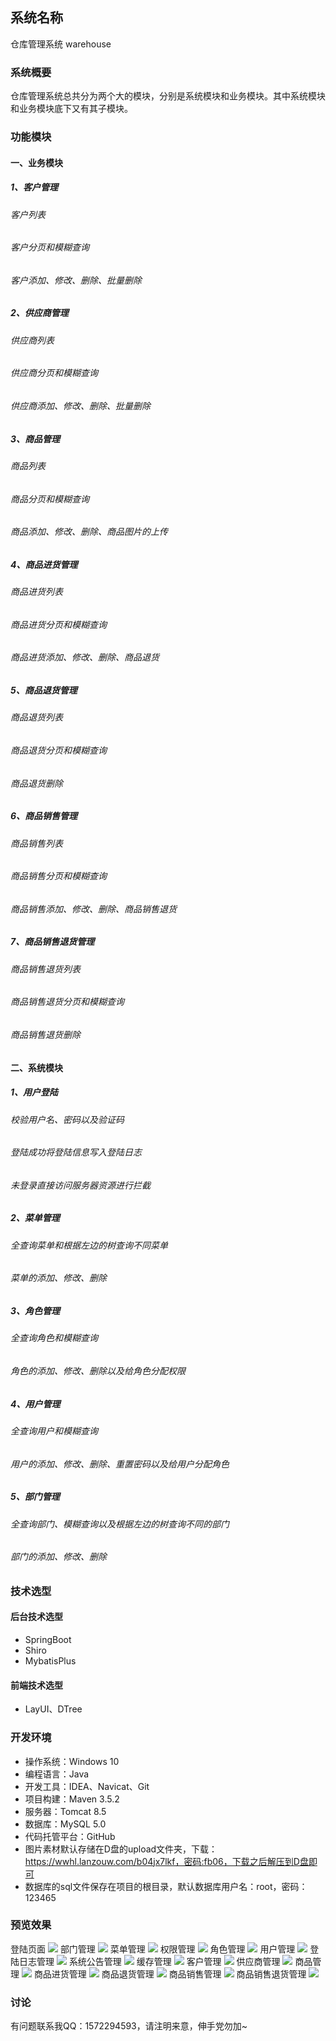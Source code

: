 ## 系统名称 
仓库管理系统 warehouse 
### 系统概要
仓库管理系统总共分为两个大的模块，分别是系统模块和业务模块。其中系统模块和业务模块底下又有其子模块。
### 功能模块
#### 一、业务模块
##### 1、客户管理
###### 客户列表
###### 客户分页和模糊查询
###### 客户添加、修改、删除、批量删除
##### 2、供应商管理
###### 供应商列表
###### 供应商分页和模糊查询
###### 供应商添加、修改、删除、批量删除
##### 3、商品管理
###### 商品列表
###### 商品分页和模糊查询
###### 商品添加、修改、删除、商品图片的上传
##### 4、商品进货管理
###### 商品进货列表
###### 商品进货分页和模糊查询
###### 商品进货添加、修改、删除、商品退货
##### 5、商品退货管理
###### 商品退货列表
###### 商品退货分页和模糊查询
###### 商品退货删除
##### 6、商品销售管理
###### 商品销售列表
###### 商品销售分页和模糊查询
###### 商品销售添加、修改、删除、商品销售退货
##### 7、商品销售退货管理
###### 商品销售退货列表
###### 商品销售退货分页和模糊查询
###### 商品销售退货删除
#### 二、系统模块
##### 1、用户登陆
###### 校验用户名、密码以及验证码
###### 登陆成功将登陆信息写入登陆日志
###### 未登录直接访问服务器资源进行拦截
##### 2、菜单管理
###### 全查询菜单和根据左边的树查询不同菜单
###### 菜单的添加、修改、删除
##### 3、角色管理
###### 全查询角色和模糊查询
###### 角色的添加、修改、删除以及给角色分配权限
##### 4、用户管理
###### 全查询用户和模糊查询
###### 用户的添加、修改、删除、重置密码以及给用户分配角色
##### 5、部门管理
###### 全查询部门、模糊查询以及根据左边的树查询不同的部门
###### 部门的添加、修改、删除

### 技术选型
#### 后台技术选型
* SpringBoot
* Shiro
* MybatisPlus
#### 前端技术选型
* LayUI、DTree

### 开发环境
* 操作系统：Windows 10
* 编程语言：Java
* 开发工具：IDEA、Navicat、Git
* 项目构建：Maven 3.5.2
* 服务器：Tomcat 8.5
* 数据库：MySQL 5.0
* 代码托管平台：GitHub
* 图片素材默认存储在D盘的upload文件夹，下载：https://wwhl.lanzouw.com/b04jx7lkf，密码:fb06，下载之后解压到D盘即可
* 数据库的sql文件保存在项目的根目录，默认数据库用户名：root，密码：123465
### 预览效果
登陆页面
![](https://github.com/Qinchuan008/warehouse-master/blob/master/src/main/resources/static/images/login.png)
部门管理
![](https://github.com/Qinchuan008/warehouse-master/blob/master/src/main/resources/static/images/dept.png)
菜单管理
![](https://github.com/Qinchuan008/warehouse-master/blob/master/src/main/resources/static/images/menu.png)
权限管理
![](https://github.com/Qinchuan008/warehouse-master/blob/master/src/main/resources/static/images/permission.png)
角色管理
![](https://github.com/Qinchuan008/warehouse-master/blob/master/src/main/resources/static/images/role.png)
用户管理
![](https://github.com/Qinchuan008/warehouse-master/blob/master/src/main/resources/static/images/user.png)
登陆日志管理
![](https://github.com/Qinchuan008/warehouse-master/blob/master/src/main/resources/static/images/loginfo.png)
系统公告管理
![](https://github.com/Qinchuan008/warehouse-master/blob/master/src/main/resources/static/images/notice.png)
缓存管理
![](https://github.com/Qinchuan008/warehouse-master/blob/master/src/main/resources/static/images/cache.png)
客户管理
![](https://github.com/Qinchuan008/warehouse-master/blob/master/src/main/resources/static/images/customer.png)
供应商管理
![](https://github.com/Qinchuan008/warehouse-master/blob/master/src/main/resources/static/images/provider.png)
商品管理
![](https://github.com/Qinchuan008/warehouse-master/blob/master/src/main/resources/static/images/goods.png)
商品进货管理
![](https://github.com/Qinchuan008/warehouse-master/blob/master/src/main/resources/static/images/inport.png)
商品退货管理
![](https://github.com/Qinchuan008/warehouse-master/blob/master/src/main/resources/static/images/output.png)
商品销售管理
![](https://github.com/Qinchuan008/warehouse-master/blob/master/src/main/resources/static/images/sales.png)
商品销售退货管理
![](https://github.com/Qinchuan008/warehouse-master/blob/master/src/main/resources/static/images/salesback.png)

### 讨论
有问题联系我QQ：1572294593，请注明来意，伸手党勿加~
